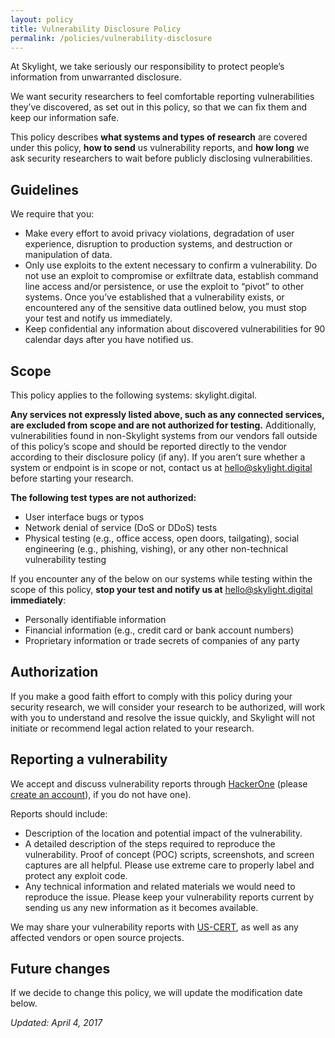 ```yaml
---
layout: policy
title: Vulnerability Disclosure Policy
permalink: /policies/vulnerability-disclosure
---
```


At Skylight, we take seriously our responsibility to protect people’s information from unwarranted disclosure.

We want security researchers to feel comfortable reporting vulnerabilities they’ve discovered, as set out in this policy, so that we can fix them and keep our information safe.

This policy describes <strong>what systems and types of research</strong> are covered under this policy, <strong>how to send</strong> us vulnerability reports, and <strong>how long</strong> we ask security researchers to wait before publicly disclosing vulnerabilities.

## Guidelines

We require that you:

- Make every effort to avoid privacy violations, degradation of user experience, disruption to production systems, and destruction or manipulation of data.
- Only use exploits to the extent necessary to confirm a vulnerability. Do not use an exploit to compromise or exfiltrate data, establish command line access and/or persistence, or use the exploit to “pivot” to other systems. Once you’ve established that a vulnerability exists, or encountered any of the sensitive data outlined below, you must stop your test and notify us immediately.
- Keep confidential any information about discovered vulnerabilities for 90 calendar days after you have notified us.

## Scope

This policy applies to the following systems: skylight.digital.

<strong>Any services not expressly listed above, such as any connected services, are excluded from scope and are not authorized for testing.</strong> Additionally, vulnerabilities found in non-Skylight systems from our vendors fall outside of this policy’s scope and should be reported directly to the vendor according to their disclosure policy (if any). If you aren’t sure whether a system or endpoint is in scope or not, contact us at <a href="mailto:hello@skylight.digital">hello@skylight.digital</a> before starting your research.

<strong>The following test types are not authorized:</strong>

- User interface bugs or typos
- Network denial of service (DoS or DDoS) tests
- Physical testing (e.g., office access, open doors, tailgating), social engineering (e.g., phishing, vishing), or any other non-technical vulnerability testing

If you encounter any of the below on our systems while testing within the scope of this policy, <strong>stop your test and notify us at</strong> <a href="mailto:hello@skylight.digital">hello@skylight.digital</a> <strong>immediately</strong>:

- Personally identifiable information
- Financial information (e.g., credit card or bank account numbers)
- Proprietary information or trade secrets of companies of any party

## Authorization

If you make a good faith effort to comply with this policy during your security research, we will consider your research to be authorized, will work with you to understand and resolve the issue quickly, and Skylight will not initiate or recommend legal action related to your research.

## Reporting a vulnerability

We accept and discuss vulnerability reports through [HackerOne](https://hackerone.com/skylight_qgvpb) (please [create an account](https://hackerone.com/users/sign_up)), if you do not have one).

Reports should include:

- Description of the location and potential impact of the vulnerability.
- A detailed description of the steps required to reproduce the vulnerability. Proof of concept (POC) scripts, screenshots, and screen captures are all helpful. Please use extreme care to properly label and protect any exploit code.
- Any technical information and related materials we would need to reproduce the issue.
Please keep your vulnerability reports current by sending us any new information as it becomes available.

We may share your vulnerability reports with [US-CERT](https://www.us-cert.gov/ais), as well as any affected vendors or open source projects.

## Future changes

If we decide to change this policy, we will update the modification date below.

<em>Updated: April 4, 2017</em>
